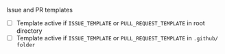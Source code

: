 Issue and PR templates

- [ ] Template active if `ISSUE_TEMPLATE` or `PULL_REQUEST_TEMPLATE` in root directory
- [ ] Template active if `ISSUE_TEMPLATE` or `PULL_REQUEST_TEMPLATE` in `.github/ folder`
